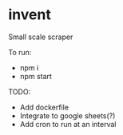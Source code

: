 # invent
Small scale scraper

To run:
- npm i
- npm start

TODO:
- Add dockerfile
- Integrate to google sheets(?)
- Add cron to run at an interval